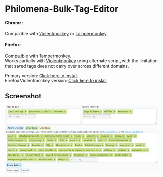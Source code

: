 # Philomena-Bulk-Tag-Editor

#### Chrome:

Compatible with [Violentmonkey](https://violentmonkey.github.io/) or [Tampermonkey](http://tampermonkey.net/).

#### Firefox:

Compatible with [Tampermonkey](http://tampermonkey.net/).  
Works partially with [Violentmonkey](https://violentmonkey.github.io/) using alternate script, with the limitation that saved tags does not carry over across different domains.

Primary version: [Click here to install](https://github.com/marktaiwan/Philomena-Bulk-Tag-Editor/raw/master/tag-editor.user.js)  
Firefox Violentmonkey version: [Click here to install](https://github.com/marktaiwan/Philomena-Bulk-Tag-Editor/raw/firefox-violentmonkey/tag-editor.user.js)


## Screenshot

![Screenshot](https://raw.githubusercontent.com/marktaiwan/Philomena-Bulk-Tag-Editor/master/screenshots/screenshot.png)

